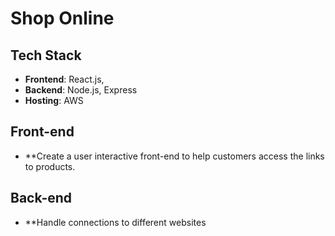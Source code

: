 # Shop Online

## Tech Stack
- **Frontend**: React.js,
- **Backend**: Node.js, Express
- **Hosting**: AWS

## Front-end
- **Create a user interactive front-end to help customers access the links to products.

## Back-end
- **Handle connections to different websites

